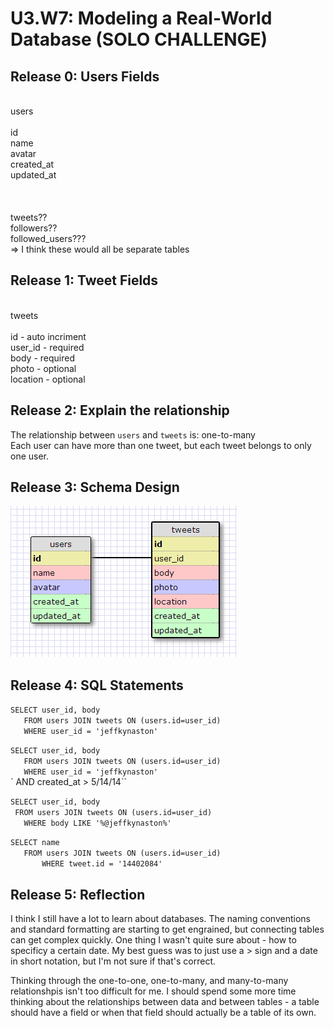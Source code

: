 # U3.W7: Modeling a Real-World Database (SOLO CHALLENGE)

## Release 0: Users Fields
<br/>
users<br/>
<br/>
id<br/>
name<br/>
avatar<br/>
created_at<br/>
updated_at<br/>
<br/>
<br/>
<br/>
tweets??<br/>
followers??<br/>
followed_users???<br/>
=> I think these would all be separate tables<br/>


## Release 1: Tweet Fields
<br/>
tweets<br/>
<br/>
id - auto incriment<br/>
user_id - required<br/>
body - required<br/>
photo - optional<br/>
location - optional<br/>


## Release 2: Explain the relationship
The relationship between `users` and `tweets` is: one-to-many<br/>
Each user can have more than one tweet, but each tweet belongs to only one user. 

## Release 3: Schema Design
<img src="../imgs/users-tweets.png">

## Release 4: SQL Statements
`SELECT user_id, body`<br/> 
`	FROM users JOIN tweets ON (users.id=user_id)`<br/>
`  	WHERE user_id = 'jeffkynaston'`<br/>

`SELECT user_id, body`<br/>
`	FROM users JOIN tweets ON (users.id=user_id)`<br/>
`  	WHERE user_id = 'jeffkynaston'`<br/>
`   	AND created_at > 5/14/14``<br/>

`SELECT user_id, body`<br/>
` FROM users JOIN tweets ON (users.id=user_id)`<br/>
`   WHERE body LIKE '%@jeffkynaston%'`<br/>

`SELECT name`<br/>
`	FROM users JOIN tweets ON (users.id=user_id)`<br/>
`		WHERE tweet.id = '14402084'`<br/>



## Release 5: Reflection
I think I still have a lot to learn about databases. The naming conventions and standard formatting are starting to get engrained, but connecting tables can get complex quickly. One thing I wasn't quite sure about - how to specificy a certain date. My best guess was to just use a > sign and a date in short notation, but I'm not sure if that's correct. 

Thinking through the one-to-one, one-to-many, and many-to-many relationshpis isn't too difficult for me. I should spend some more time thinking about the relationships between data and between tables - a table should have a field or when that field should actually be a table of its own. 